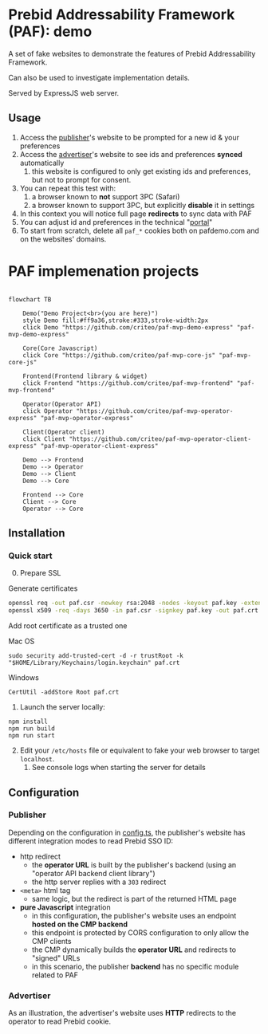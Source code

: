 # Prebid Addressability Framework (PAF): demo

A set of fake websites to demonstrate the features of Prebid Addressability Framework.

Can also be used to investigate implementation details.

Served by ExpressJS web server.

## Usage

1. Access the [publisher](https://publisher.com)'s website to be prompted for a new id & your preferences
2. Access the [advertiser](https://advertiser.com)'s website to see ids and preferences **synced** automatically
   1. this website is configured to only get existing ids and preferences, but not to prompt for consent.
3. You can repeat this test with:
    1. a browser known to **not** support 3PC (Safari)
    2. a browser known to support 3PC, but explicitly **disable** it in settings
4. In this context you will notice full page **redirects** to sync data with PAF
5. You can adjust id and preferences in the technical "[portal](https://portal.pafdemo.com)"
6. To start from scratch, delete all `paf_*` cookies both on pafdemo.com and on the websites' domains.

# PAF implemenation projects
```mermaid

flowchart TB

    Demo("Demo Project<br>(you are here)")
    style Demo fill:#ff9a36,stroke:#333,stroke-width:2px
    click Demo "https://github.com/criteo/paf-mvp-demo-express" "paf-mvp-demo-express"
    
    Core(Core Javascript)
    click Core "https://github.com/criteo/paf-mvp-core-js" "paf-mvp-core-js"
    
    Frontend(Frontend library & widget)
    click Frontend "https://github.com/criteo/paf-mvp-frontend" "paf-mvp-frontend"
    
    Operator(Operator API)
    click Operator "https://github.com/criteo/paf-mvp-operator-express" "paf-mvp-operator-express"
    
    Client(Operator client)
    click Client "https://github.com/criteo/paf-mvp-operator-client-express" "paf-mvp-operator-client-express"
    
    Demo --> Frontend
    Demo --> Operator
    Demo --> Client
    Demo --> Core
    
    Frontend --> Core
    Client --> Core
    Operator --> Core

```

## Installation
### Quick start
0. Prepare SSL

Generate certificates
```sh
openssl req -out paf.csr -newkey rsa:2048 -nodes -keyout paf.key -extensions req_ext -config openssl-csr.conf
openssl x509 -req -days 3650 -in paf.csr -signkey paf.key -out paf.crt -extensions req_ext -extfile openssl-csr.conf
```
Add root certificate as a trusted one

Mac OS

```shell
sudo security add-trusted-cert -d -r trustRoot -k "$HOME/Library/Keychains/login.keychain" paf.crt
```

Windows

```shell
CertUtil -addStore Root paf.crt
```
1. Launch the server locally:

```shell
npm install
npm run build
npm run start
```

2. Edit your `/etc/hosts` file or equivalent to fake your web browser to target `localhost`.
    1. See console logs when starting the server for details
    
## Configuration

### Publisher

Depending on the configuration in [config.ts](src/config.ts), the publisher's website has different integration modes
to read Prebid SSO ID:
- http redirect
    - the **operator URL** is built by the publisher's backend (using an "operator API backend client library")
    - the http server replies with a `303` redirect
- `<meta>` html tag
    - same logic, but the redirect is part of the returned HTML page
- **pure Javascript** integration
    - in this configuration, the publisher's website uses an endpoint **hosted on the CMP backend**
    - this endpoint is protected by CORS configuration to only allow the CMP clients
    - the CMP dynamically builds the **operator URL** and redirects to "signed" URLs
    - in this scenario, the publisher **backend** has no specific module related to PAF

### Advertiser

As an illustration, the advertiser's website uses **HTTP** redirects to the operator to read Prebid cookie.
